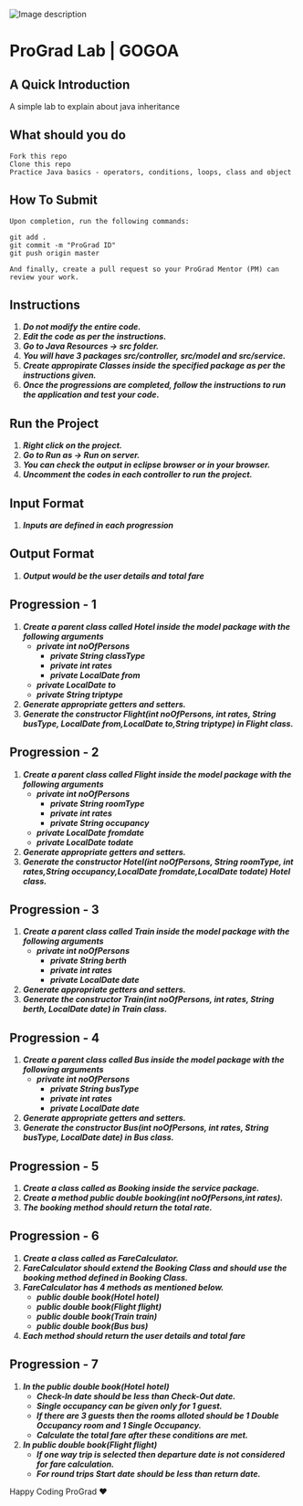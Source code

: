 ![Image description](https://i1.faceprep.in/ProGrad/face-logo-resized.png)

# ProGrad Lab | GOGOA

## A Quick Introduction

A simple lab to explain about java inheritance 



## What should you do
```
Fork this repo
Clone this repo
Practice Java basics - operators, conditions, loops, class and object
```

## How To Submit
```
Upon completion, run the following commands:

git add .
git commit -m "ProGrad ID"
git push origin master

And finally, create a pull request so your ProGrad Mentor (PM) can review your work.
```

## Instructions

1. ***Do not modify the entire code.***
2. ***Edit the code as per the instructions.***
3. ***Go to Java Resources -> src folder.***
4. ***You will have 3 packages src/controller, src/model and src/service.***
5. ***Create appropirate Classes inside the specified package as per the instructions given.***
6. ***Once the progressions are completed, follow the instructions to run the application and test your code.***
 
## Run the Project
1. ***Right click on the project.***
2. ***Go to Run as -> Run on server.***
3. ***You can check the output in eclipse browser or in your browser.***
4. ***Uncomment the codes in each controller to run the project.***


## Input Format
1. ***Inputs are defined in each progression*** 

## Output Format
1. ***Output would be the user details and total fare***


## Progression - 1 
1. ***Create a parent class called Hotel inside the model package with the following arguments***
   - ***private int noOfPersons***
	  - ***private String classType***
	  - ***private int rates***
	  - ***private LocalDate from***
   - ***private LocalDate to***
   - ***private String triptype***
2. ***Generate appropriate getters and setters.***
3. ***Generate the constructor Flight(int noOfPersons, int rates, String busType, LocalDate from,LocalDate to,String triptype) in Flight class.***


## Progression - 2
1. ***Create a parent class called Flight inside the model package with the following arguments***
   - ***private int noOfPersons***
	  - ***private String roomType***
	  - ***private int rates***
	  - ***private String occupancy***
   - ***private LocalDate fromdate***
   - ***private LocalDate todate***
2. ***Generate appropriate getters and setters.***
3. ***Generate the constructor Hotel(int noOfPersons, String roomType, int rates,String occupancy,LocalDate fromdate,LocalDate todate) Hotel class.***

## Progression - 3
1. ***Create a parent class called Train inside the model package with the following arguments***
   - ***private int noOfPersons***
	  - ***private String berth***
	  - ***private int rates***
	  - ***private LocalDate date***
2. ***Generate appropriate getters and setters.***
3. ***Generate the constructor Train(int noOfPersons, int rates, String berth, LocalDate date) in Train class.***

## Progression - 4
1. ***Create a parent class called Bus inside the model package with the following arguments***
   - ***private int noOfPersons***
	  - ***private String busType***
	  - ***private int rates***
	  - ***private LocalDate date***
2. ***Generate appropriate getters and setters.***
3. ***Generate the constructor Bus(int noOfPersons, int rates, String busType, LocalDate date) in Bus class.***

## Progression - 5
1. ***Create a class called as Booking inside the service package.***
2. ***Create a method public double booking(int noOfPersons,int rates).***
3. ***The booking method should return the total rate.***

## Progression - 6
1. ***Create a class called as FareCalculator.***
2. ***FareCalculator should extend the Booking Class and should use the booking method defined in Booking Class.***
3. ***FareCalculator has 4 methods as mentioned below.***
   - ***public double book(Hotel hotel)***
   - ***public double book(Flight flight)***
   - ***public double book(Train train)***
   - ***public double book(Bus bus)***
4. ***Each method should return the user details and total fare***

## Progression - 7
1. ***In the public double book(Hotel hotel)***
   - ***Check-In date should be less than Check-Out date.***
   - ***Single occupancy can be given only for 1 guest.***
   - ***If there are 3 guests then the rooms alloted should be 1 Double Occupancy room and 1 Single Occupancy.***
   - ***Calculate the total fare after these conditions are met.***
2. ***In public double book(Flight flight)***
   - ***If one way trip is selected then departure date is not considered for fare calculation.***
   - ***For round trips Start date should be less than return date.***


Happy Coding ProGrad ❤️
